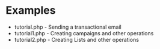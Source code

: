 # Examples

 * tutorial.php - Sending a transactional email
 * tutorial1.php - Creating campaigns and other operations
 * tutorial2.php - Creating Lists and other operations

